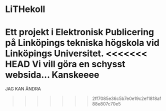 LiTHekoll
=========

Ett projekt i Elektronisk Publicering på Linköpings tekniska högskola vid Linköpings Universitet.
<<<<<<< HEAD
Vi vill göra en schysst websida... Kanskeeee
=======
JAG KAN ÄNDRA
>>>>>>> 2ff7085e36c5b7e0e19c2ef1818af88e807c70e5
